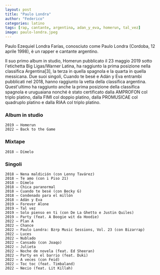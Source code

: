 ```yaml
---
layout: post
title: "Paulo Londra"
author: "Federico"
categories: latino
tags: [rap, cantante, argentina, adan_y_eva, homerun, tal_vez]
image: paulo-londra.jpeg
---
```


Paulo Ezequiel Londra Farías, conosciuto come Paulo Londra (Cordoba, 12 aprile 1998), è un rapper e cantante argentino.

Il suo primo album in studio, Homerun pubblicato il 23 maggio 2019 sotto l'etichetta Big Ligas/Warner Latina, ha raggiunto la prima posizione nella classifica Argentina[3], la terza in quella spagnola e la quarta in quella messicana. Due suoi singoli, Cuando te besé e Adán y Eva entrambi pubblicati nel 2018, hanno raggiunto la vetta della classifica argentina. Quest'ultimo ha raggiunto anche la prima posizione della classifica spagnola e uruguaiana nonché è stato certificato dalla AMPROFON col triplo platino, dalla FIMI col doppio platino, dalla PROMUSICAE col quadruplo platino e dalla RIAA col triplo platino.

### Album in studio

    2019 – Homerun
    2022 – Back to the Game

### Mixtape

    2018 – Dímelo

### Singoli

    2018 – Nena maldición (con Lenny Tavárez)
    2018 – Te amo (con i Piso 21)
    2018 – Dímelo
    2018 – Chica paranormal
    2018 – Cuando te besé (con Becky G)
    2018 – Condenado para el millón
    2018 – Adán y Eva
    2019 – Forever Alone
    2019 – Tal vez
    2019 – Solo pienso en ti (con De La Ghetto e Justin Quiles)
    2019 – Party (feat. A Boogie wit da Hoodie)
    2022 – Plan A
    2022 – Chance
    2022 – Paulo Londra: Bzrp Music Sessions, Vol. 23 (con Bizarrap)
    2022 – Luces
    2022 – Nublado
    2022 – Cansado (con Joaqo)
    2022 – Julieta
    2022 – Noche de novela (feat. Ed Sheeran)
    2022 – Party en el barrio (feat. Duki)
    2022 – A veces (con Feid)
    2022 – Toc toc (feat. Timbaland)
    2022 – Necio (feat. Lit Killah)
